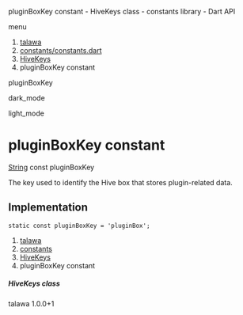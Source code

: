 




pluginBoxKey constant - HiveKeys class - constants library - Dart API







menu

1. [talawa](../../index.html)
2. [constants/constants.dart](../../file-___home_harshil_Desktop_open-source_palisadoes_talawa_lib_constants_constants/)
3. [HiveKeys](../../file-___home_harshil_Desktop_open-source_palisadoes_talawa_lib_constants_constants/HiveKeys-class.html)
4. pluginBoxKey constant

pluginBoxKey


dark\_mode

light\_mode




# pluginBoxKey constant


[String](https://api.flutter.dev/flutter/dart-core/String-class.html)
const pluginBoxKey

The key used to identify the Hive box that stores plugin-related data.


## Implementation

```
static const pluginBoxKey = 'pluginBox';
```

 


1. [talawa](../../index.html)
2. [constants](../../file-___home_harshil_Desktop_open-source_palisadoes_talawa_lib_constants_constants/)
3. [HiveKeys](../../file-___home_harshil_Desktop_open-source_palisadoes_talawa_lib_constants_constants/HiveKeys-class.html)
4. pluginBoxKey constant

##### HiveKeys class





talawa
1.0.0+1






